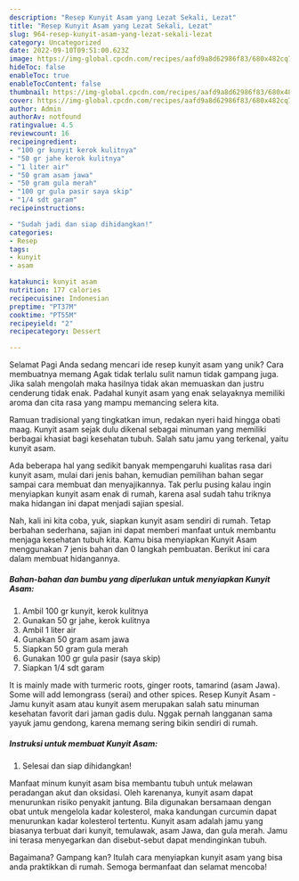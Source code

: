 ```yaml
---
description: "Resep Kunyit Asam yang Lezat Sekali, Lezat"
title: "Resep Kunyit Asam yang Lezat Sekali, Lezat"
slug: 964-resep-kunyit-asam-yang-lezat-sekali-lezat
category: Uncategorized
date: 2022-09-10T09:51:00.623Z
image: https://img-global.cpcdn.com/recipes/aafd9a8d62986f83/680x482cq70/kunyit-asam-foto-resep-utama.jpg
hideToc: false
enableToc: true
enableTocContent: false
thumbnail: https://img-global.cpcdn.com/recipes/aafd9a8d62986f83/680x482cq70/kunyit-asam-foto-resep-utama.jpg
cover: https://img-global.cpcdn.com/recipes/aafd9a8d62986f83/680x482cq70/kunyit-asam-foto-resep-utama.jpg
author: Admin
authorAv: notfound
ratingvalue: 4.5
reviewcount: 16
recipeingredient:
- "100 gr kunyit kerok kulitnya"
- "50 gr jahe kerok kulitnya"
- "1 liter air"
- "50 gram asam jawa"
- "50 gram gula merah"
- "100 gr gula pasir saya skip"
- "1/4 sdt garam"
recipeinstructions:

- "Sudah jadi dan siap dihidangkan!"
categories:
- Resep
tags:
- kunyit
- asam

katakunci: kunyit asam 
nutrition: 177 calories
recipecuisine: Indonesian
preptime: "PT37M"
cooktime: "PT55M"
recipeyield: "2"
recipecategory: Dessert

---
```



Selamat Pagi Anda sedang mencari ide resep kunyit asam yang unik? Cara membuatnya memang Agak tidak terlalu sulit namun tidak gampang juga. Jika salah mengolah maka hasilnya tidak akan memuaskan dan justru cenderung tidak enak. Padahal kunyit asam yang enak selayaknya memiliki aroma dan cita rasa yang mampu memancing selera kita.


Ramuan tradisional yang tingkatkan imun, redakan nyeri haid hingga obati maag. Kunyit asam sejak dulu dikenal sebagai minuman yang memiliki berbagai khasiat bagi kesehatan tubuh. Salah satu jamu yang terkenal, yaitu kunyit asam.

Ada beberapa hal yang sedikit banyak mempengaruhi kualitas rasa dari kunyit asam, mulai dari jenis bahan, kemudian pemilihan bahan segar sampai cara membuat dan menyajikannya. Tak perlu pusing kalau ingin menyiapkan kunyit asam enak di rumah, karena asal sudah tahu triknya maka hidangan ini dapat menjadi sajian spesial.


Nah, kali ini kita coba, yuk, siapkan kunyit asam sendiri di rumah. Tetap berbahan sederhana, sajian ini dapat memberi manfaat untuk membantu menjaga kesehatan tubuh kita. Kamu bisa menyiapkan Kunyit Asam menggunakan 7 jenis bahan dan 0 langkah pembuatan. Berikut ini cara dalam membuat hidangannya.

<!--inarticleads1-->

##### Bahan-bahan dan bumbu yang diperlukan untuk menyiapkan Kunyit Asam:

1. Ambil 100 gr kunyit, kerok kulitnya
1. Gunakan 50 gr jahe, kerok kulitnya
1. Ambil 1 liter air
1. Gunakan 50 gram asam jawa
1. Siapkan 50 gram gula merah
1. Gunakan 100 gr gula pasir (saya skip)
1. Siapkan 1/4 sdt garam


It is mainly made with turmeric roots, ginger roots, tamarind (asam Jawa). Some will add lemongrass (serai) and other spices. Resep Kunyit Asam - Jamu kunyit asam atau kunyit asem merupakan salah satu minuman kesehatan favorit dari jaman gadis dulu. Nggak pernah langganan sama yayuk jamu gendong, karena memang sering bikin sendiri di rumah. 

<!--inarticleads2-->

##### Instruksi untuk membuat Kunyit Asam:


1. Selesai dan siap dihidangkan!

Manfaat minum kunyit asam bisa membantu tubuh untuk melawan peradangan akut dan oksidasi. Oleh karenanya, kunyit asam dapat menurunkan risiko penyakit jantung. Bila digunakan bersamaan dengan obat untuk mengelola kadar kolesterol, maka kandungan curcumin dapat menurunkan kadar kolesterol tertentu. Kunyit asam adalah jamu yang biasanya terbuat dari kunyit, temulawak, asam Jawa, dan gula merah. Jamu ini terasa menyegarkan dan disebut-sebut dapat mendinginkan tubuh. 

Bagaimana? Gampang kan? Itulah cara menyiapkan kunyit asam yang bisa anda praktikkan di rumah. Semoga bermanfaat dan selamat mencoba!
